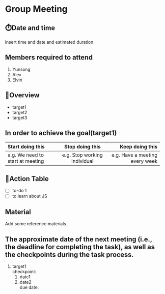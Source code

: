 # Group Meeting
## ⏱️Date and time  
insert time and date and estimated duration
## Members required to attend
1. Yunsong
2. Alex
3. Elvin
## 📜Overview
- target1
- target2
- target3
  
## In order to achieve the goal(target1)
| Start doing this | Stop doing this | Keep doing this |
|:-----------------|:---------------:|----------------:|
| e.g. We need to start at meeting| e.g. Stop working individual|  e.g. Have a meeting every week|


## 📢Action Table 
- [ ] to-do 1 
- [ ] to learn about JS
  
## Material
Add some reference materials

## The approximate date of the next meeting (i.e., the deadline for completing the task), as well as the checkpoints during the task process.
1. target1  
   checkpoint:  
   1.  date1
   2. date2  
 due date:
